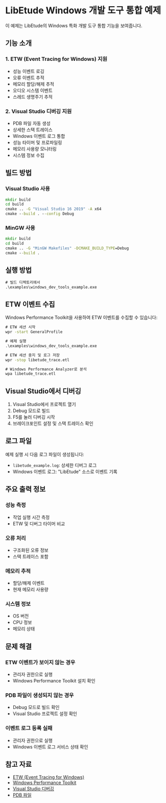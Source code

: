 # LibEtude Windows 개발 도구 통합 예제

이 예제는 LibEtude의 Windows 특화 개발 도구 통합 기능을 보여줍니다.

## 기능 소개

### 1. ETW (Event Tracing for Windows) 지원
- 성능 이벤트 로깅
- 오류 이벤트 추적
- 메모리 할당/해제 추적
- 오디오 시스템 이벤트
- 스레드 생명주기 추적

### 2. Visual Studio 디버깅 지원
- PDB 파일 자동 생성
- 상세한 스택 트레이스
- Windows 이벤트 로그 통합
- 성능 타이머 및 프로파일링
- 메모리 사용량 모니터링
- 시스템 정보 수집

## 빌드 방법

### Visual Studio 사용
```cmd
mkdir build
cd build
cmake .. -G "Visual Studio 16 2019" -A x64
cmake --build . --config Debug
```

### MinGW 사용
```cmd
mkdir build
cd build
cmake .. -G "MinGW Makefiles" -DCMAKE_BUILD_TYPE=Debug
cmake --build .
```

## 실행 방법

```cmd
# 빌드 디렉토리에서
.\examples\windows_dev_tools_example.exe
```

## ETW 이벤트 수집

Windows Performance Toolkit을 사용하여 ETW 이벤트를 수집할 수 있습니다:

```cmd
# ETW 세션 시작
wpr -start GeneralProfile

# 예제 실행
.\examples\windows_dev_tools_example.exe

# ETW 세션 중지 및 로그 저장
wpr -stop libetude_trace.etl

# Windows Performance Analyzer로 분석
wpa libetude_trace.etl
```

## Visual Studio에서 디버깅

1. Visual Studio에서 프로젝트 열기
2. Debug 모드로 빌드
3. F5를 눌러 디버깅 시작
4. 브레이크포인트 설정 및 스택 트레이스 확인

## 로그 파일

예제 실행 시 다음 로그 파일이 생성됩니다:
- `libetude_example.log`: 상세한 디버그 로그
- Windows 이벤트 로그: "LibEtude" 소스로 이벤트 기록

## 주요 출력 정보

### 성능 측정
- 작업 실행 시간 측정
- ETW 및 디버그 타이머 비교

### 오류 처리
- 구조화된 오류 정보
- 스택 트레이스 포함

### 메모리 추적
- 할당/해제 이벤트
- 현재 메모리 사용량

### 시스템 정보
- OS 버전
- CPU 정보
- 메모리 상태

## 문제 해결

### ETW 이벤트가 보이지 않는 경우
- 관리자 권한으로 실행
- Windows Performance Toolkit 설치 확인

### PDB 파일이 생성되지 않는 경우
- Debug 모드로 빌드 확인
- Visual Studio 프로젝트 설정 확인

### 이벤트 로그 등록 실패
- 관리자 권한으로 실행
- Windows 이벤트 로그 서비스 상태 확인

## 참고 자료

- [ETW (Event Tracing for Windows)](https://docs.microsoft.com/en-us/windows/win32/etw/event-tracing-portal)
- [Windows Performance Toolkit](https://docs.microsoft.com/en-us/windows-hardware/test/wpt/)
- [Visual Studio 디버깅](https://docs.microsoft.com/en-us/visualstudio/debugger/)
- [PDB 파일](https://docs.microsoft.com/en-us/windows/win32/debug/symbol-files)